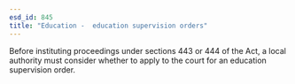 ```yaml
---
esd_id: 845
title: "Education -  education supervision orders"
---
```


Before instituting proceedings under sections 443 or 444 of the Act, a local authority must consider whether to apply to the court for an education supervision order.

